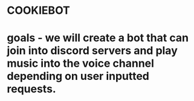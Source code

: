 # COOKIEBOT
# goals - we will create a bot that can join into discord servers and play music into the voice channel depending on user inputted requests.